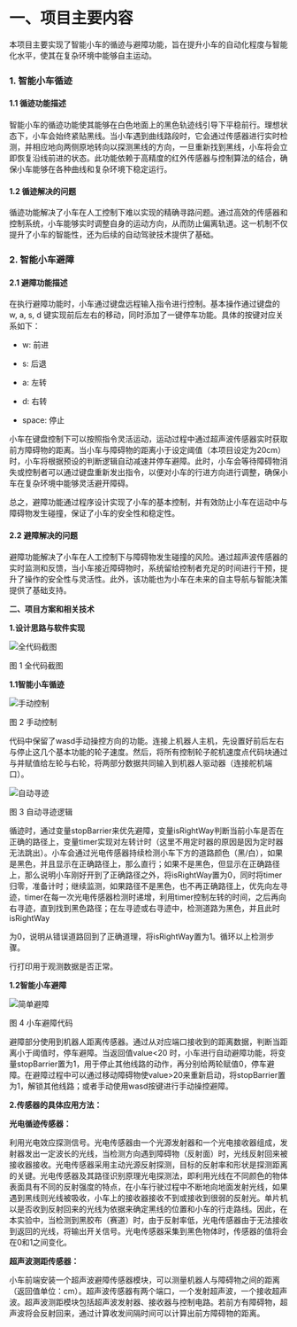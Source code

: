 # 

# 一、项目主要内容

本项目主要实现了智能小车的循迹与避障功能，旨在提升小车的自动化程度与智能化水平，使其在复杂环境中能够自主运动。

### 1. 智能小车循迹

#### 1.1 循迹功能描述

智能小车的循迹功能使其能够在白色地面上的黑色轨迹线引导下平稳前行。理想状态下，小车会始终紧贴黑线。当小车遇到曲线路段时，它会通过传感器进行实时检测，并相应地向两侧原地转向以探测黑线的方向，一旦重新找到黑线，小车将会立即恢复沿线前进的状态。此功能依赖于高精度的红外传感器与控制算法的结合，确保小车能够在各种曲线和复杂环境下稳定运行。

#### 1.2 循迹解决的问题

循迹功能解决了小车在人工控制下难以实现的精确寻路问题。通过高效的传感器和控制系统，小车能够实时调整自身的运动方向，从而防止偏离轨道。这一机制不仅提升了小车的智能性，还为后续的自动驾驶技术提供了基础。

### 2. 智能小车避障

#### 2.1 避障功能描述

在执行避障功能时，小车通过键盘远程输入指令进行控制。基本操作通过键盘的
w, a, s, d
键实现前后左右的移动，同时添加了一键停车功能。具体的按键对应关系如下：

- w: 前进

- s: 后退

- a: 左转

- d: 右转

- space: 停止

小车在键盘控制下可以按照指令灵活运动，运动过程中通过超声波传感器实时获取前方障碍物的距离。当小车与障碍物的距离小于设定阈值（本项目设定为20cm）时，小车将根据预设的判断逻辑自动减速并停车避障。此时，小车会等待障碍物消失或控制者可以通过键盘重新发出指令，以便对小车的行进方向进行调整，确保小车在复杂环境中能够灵活避开障碍。

总之，避障功能通过程序设计实现了小车的基本控制，并有效防止小车在运动中与障碍物发生碰撞，保证了小车的安全性和稳定性。

#### 2.2 避障解决的问题

避障功能解决了小车在人工控制下与障碍物发生碰撞的风险。通过超声波传感器的实时监测和反馈，当小车接近障碍物时，系统留给控制者充足的时间进行干预，提升了操作的安全性与灵活性。此外，该功能也为小车在未来的自主导航与智能决策提供了基础支持。

**二、项目方案和相关技术**

**1.设计思路与软件实现**

![](images/%E5%9B%BE%E7%89%871.png "全代码截图")

图 1 全代码截图

**1.1智能小车循迹**

![](images/%E5%9B%BE%E7%89%872.png "手动控制")

图 2 手动控制

代码中保留了wasd手动操控方向的功能。连接上机器人主机，先设置好前后左右与停止这几个基本功能的轮子速度。然后，将所有控制轮子舵机速度点代码块通过与并赋值给左轮与右轮，将两部分数据共同输入到机器人驱动器（连接舵机端口）。

![](images/%E5%9B%BE%E7%89%873.png "自动寻迹")

图 3 自动寻迹逻辑

循迹时，通过变量stopBarrier来优先避障，变量isRightWay判断当前小车是否在正确的路径上，变量timer实现对左转计时（这里不用定时器的原因是因为定时器无法跳出）。小车会通过光电传感器持续检测小车下方的道路颜色（黑/白），如果是黑色，并且显示在正确路径上，那么直行；如果不是黑色，但显示在正确路径上，那么说明小车刚好开到了正确路径之外，将isRightWay置为0，同时将timer归零，准备计时；继续监测，如果路径不是黑色，也不再正确路径上，优先向左寻迹，timer在每一次光电传感器检测时递增，利用timer控制左转的时间，之后再向右寻迹，直到找到黑色路径；在左寻迹或右寻迹中，检测道路为黑色，并且此时isRightWay

为0，说明从错误道路回到了正确道理，将isRightWay置为1。循环以上检测步骤。

行打印用于观测数据是否正常。

**1.2智能小车避障**

![](images/%E5%9B%BE%E7%89%874.png "简单避障")

图 4 小车避障代码

避障部分使用到机器人距离传感器。通过从对应端口接收到的距离数据，判断当距离小于阈值时，停车避障。当返回值value&lt;20
时，小车进行自动避障功能，将变量stopBarrier置为1，用于停止其他线路的动作，再分别给两轮赋值0，停车避障。在避障过程中可以通过移动障碍物使value&gt;20来重新启动，将stopBarrier置为1，解锁其他线路；或者手动使用wasd按键进行手动操控避障。



**2.传感器的具体应用方法：**

**光电循迹传感器：**

利用光电效应探测信号。光电传感器由一个光源发射器和一个光电接收器组成，发射器发出一定波长的光线，当检测方向遇到障碍物（反射面）时，光线反射回来被接收器接收。光电传感器采用主动光源反射探测，目标的反射率和形状是探测距离的关键。光电传感器及其路径识别原理光电探测法，即利用光线在不同颜色的物体表面具有不同的反射强度的特点，在小车行驶过程中不断地向地面发射光线，如果遇到黑线则光线被吸收，小车上的接收器接收不到或接收到很弱的反射光。单片机以是否收到反射回来的光线为依据来确定黑线的位置和小车的行走路线。因此，在本实验中，当检测到黑胶布（赛道）时，由于反射率低，光电传感器由于无法接收到返回的光线，将输出开关信号。光电传感器采集到黑色物体时，传感器的值将会在0和1之间变化。

**超声波测距传感器：**

小车前端安装一个超声波避障传感器模块，可以测量机器人与障碍物之间的距离（返回值单位：cm）。超声波传感器有两个端口，一个发射超声波，一个接收超声波。超声波测距模块包括超声波发射器、接收器与控制电路。若前方有障碍物，超声波将会反射回来，通过计算收发间隔时间可以计算出前方障碍物的距离。
